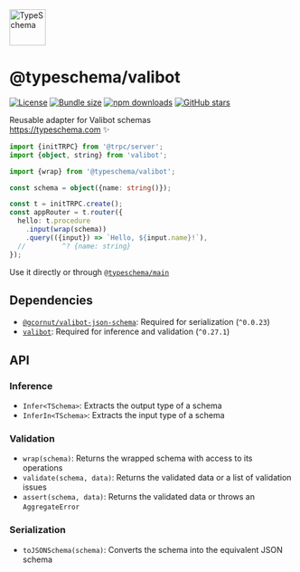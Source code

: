 <!-- This file is generated. Do not modify it manually! -->

<img src="https://typeschema.com/assets/logo.png" width="64px" alt="TypeSchema" />
<h1>@typeschema/valibot</h1>
<p>
  <a href="https://opensource.org/licenses/MIT" rel="nofollow"><img src="https://img.shields.io/github/license/decs/typeschema" alt="License"></a>
  <a href="https://bundlephobia.com/package/@typeschema/valibot" rel="nofollow"><img src="https://img.shields.io/bundlephobia/minzip/%40typeschema%2Fvalibot" alt="Bundle size"></a>
  <a href="https://www.npmjs.com/package/@typeschema/valibot" rel="nofollow"><img src="https://img.shields.io/npm/dw/@typeschema/valibot.svg" alt="npm downloads"></a>
  <a href="https://github.com/decs/typeschema/stargazers" rel="nofollow"><img src="https://img.shields.io/github/stars/decs/typeschema" alt="GitHub stars"></a>
</p>
<p>
  Reusable adapter for Valibot schemas
  <br />
  <a href="https://typeschema.com">https://typeschema.com</a> ✨
</p>

```ts
import {initTRPC} from '@trpc/server';
import {object, string} from 'valibot';

import {wrap} from '@typeschema/valibot';

const schema = object({name: string()});

const t = initTRPC.create();
const appRouter = t.router({
  hello: t.procedure
    .input(wrap(schema))
    .query(({input}) => `Hello, ${input.name}!`),
  //         ^? {name: string}
});

```

Use it directly or through [`@typeschema/main`](https://github.com/decs/typeschema/tree/main/packages/main)

## Dependencies
- [`@gcornut/valibot-json-schema`](https://www.npmjs.com/package/@gcornut/valibot-json-schema): Required for serialization (`^0.0.23`)
- [`valibot`](https://www.npmjs.com/package/valibot): Required for inference and validation (`^0.27.1`)

## API

### Inference
- `Infer<TSchema>`: Extracts the output type of a schema
- `InferIn<TSchema>`: Extracts the input type of a schema
### Validation
- `wrap(schema)`: Returns the wrapped schema with access to its operations
- `validate(schema, data)`: Returns the validated data or a list of validation issues
- `assert(schema, data)`: Returns the validated data or throws an `AggregateError`
### Serialization
- `toJSONSchema(schema)`: Converts the schema into the equivalent JSON schema
